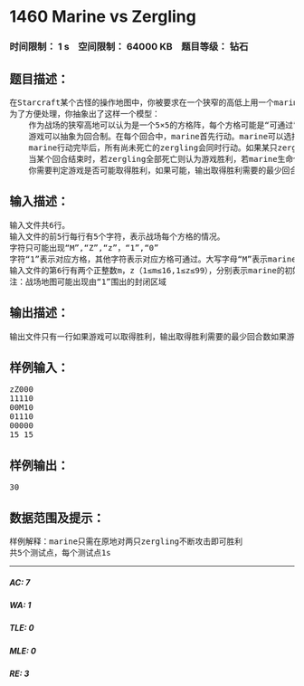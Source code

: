 # 1460 Marine vs Zergling   
### 时间限制： 1 s&nbsp;&nbsp;&nbsp;&nbsp;空间限制： 64000 KB&nbsp;&nbsp;&nbsp;&nbsp;题目等级： 钻石  
## 题目描述：  

<pre>
在Starcraft某个古怪的操作地图中，你被要求在一个狭窄的高低上用一个marine来打败两只zergling。由于你认为这是不可能完成的任务，你打算编程验证这一点。
为了方便处理，你抽象出了这样一个模型：  
    作为战场的狭窄高地可以认为是一个5×5的方格阵，每个方格可能是“可通过”或“不可通过”两种情况。marine和zergling总是占据其中一个可通过方格。两个zergling可以处于同一方格，但在任一时刻marine不能和任一未死亡的zergling处于同一方格。marine和zergling均拥有生命值（HP），marine的初始生命值为m，所有zergling的初始生命值为z。  
    游戏可以抽象为回合制。在每个回合中，marine首先行动。marine可以选择沿竖直或水平方向移动一格，或站在原地朝某只zergling开枪（由于高地非常狭窄，marine可以击中处于高地任何位置的zergling）。marine的每一枪会减少目标zergling的生命值1点，当一只zergling的生命值降低到0点或以下时会死亡。  
    marine行动完毕后，所有尚未死亡的zergling会同时行动。如果某只zergling和marine相邻，他会攻击marine，否则他会沿着自己当前位置到marine的最短路前进一格。如果有多条最短路，zergling会按左、上、右、下的顺序依次尝试行动（例如如果左、上都是最短路，zergling会向左走）。如果两只zergling在同一格攻击marine，marine的生命值只会减少1点，否则每只zergling的攻击都会使marine的生命值减少1点。  
    当某个回合结束时，若zergling全部死亡则认为游戏胜利，若marine生命值降低到0点或以下，或者游戏进行了34个回合但仍未胜利则认为游戏失败。  
    你需要判定游戏是否可能取得胜利，如果可能，输出取得胜利需要的最少回合数。
</pre>
  
  
## 输入描述：  

<pre>
输入文件共6行。  
输入文件的前5行每行有5个字符，表示战场每个方格的情况。  
字符只可能出现“M”,“Z”,“z”，“1”,“0”  
字符“1”表示对应方格，其他字符表示对应方格可通过。大写字母“M”表示marine的初始位置，大写字母“Z”和小写字母“z”表示两只zergling的初始位置。  
输入文件的第6行有两个正整数m，z（1≤m≤16,1≤z≤99），分别表示marine的初始生命值和zergling的初始生命值。  
注：战场地图可能出现由“1”围出的封闭区域
</pre>
  
  
## 输出描述：  

<pre>
输出文件只有一行如果游戏可以取得胜利，输出取得胜利需要的最少回合数如果游戏不可能取得胜利，只输出“LOSE”（不用输出引号）。
</pre>
  
  
## 样例输入：  

<pre>
zZ000  
11110  
00M10  
01110  
00000  
15 15
</pre>
  
  
## 样例输出：  

<pre>
30
</pre>
  
  
## 数据范围及提示：  

<pre>
样例解释：marine只需在原地对两只zergling不断攻击即可胜利  
共5个测试点，每个测试点1s
</pre>
  
  
***  

##### AC: 7  
##### WA: 1  
##### TLE: 0  
##### MLE: 0  
##### RE: 3  
